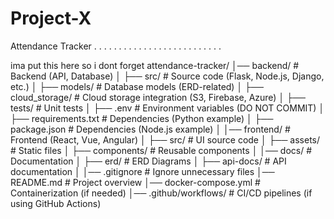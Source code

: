 # Project-X
Attendance Tracker 
.
.
.
.
.
.
.
.
.
.
.
.
.
.
.
.
.
.
.
.
.
.
.
.
.
.

ima put this here so i dont forget
attendance-tracker/
│── backend/               # Backend (API, Database)
│   ├── src/               # Source code (Flask, Node.js, Django, etc.)
│   ├── models/            # Database models (ERD-related)
│   ├── cloud_storage/     # Cloud storage integration (S3, Firebase, Azure)
│   ├── tests/             # Unit tests
│   ├── .env               # Environment variables (DO NOT COMMIT)
│   ├── requirements.txt   # Dependencies (Python example)
│   ├── package.json       # Dependencies (Node.js example)
│
│── frontend/              # Frontend (React, Vue, Angular)
│   ├── src/               # UI source code
│   ├── assets/            # Static files
│   ├── components/        # Reusable components
│
│── docs/                  # Documentation
│   ├── erd/               # ERD Diagrams
│   ├── api-docs/          # API documentation
│
│── .gitignore             # Ignore unnecessary files
│── README.md              # Project overview
│── docker-compose.yml     # Containerization (if needed)
│── .github/workflows/     # CI/CD pipelines (if using GitHub Actions)

